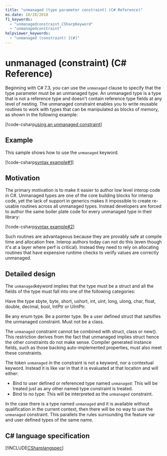 ```yaml
---
title: "unmanaged (type parameter constraint) (C# Reference)"
ms.date: 10/28/2018
f1_keywords: 
  - "unmanagedconstraint_CSharpKeyword"
  - "unmanagedconstraint"
helpviewer_keywords: 
  - "unmanaged (constraint) [C#]"
---
```

# unmanaged (constraint) (C# Reference)

Beginning with C# 7.3, you can use the `unmanaged` clause to specify that the type parameter must be an unmanaged type. An unmanaged type is a type that is not a reference type and doesn't contain reference type fields at any level of nesting. The unmanaged constraint enables you to write reusable routines to work with types that can be manipulated as blocks of memory, as shown in the following example:

[!code-csharp[using an unmanaged constraint](codesnippet/CSharp/unmanaged-constraint_1.cs)]


## Example  

This sample shows how to use the `unmanaged` keyword.

[!code-csharp[syntax example#1](codesnippet/CSharp/unmanaged-constraint_2.cs)]


## Motivation

The primary motivation is to make it easier to author low level interop code in C#. Unmanaged types are one of the core building blocks for interop code, yet the lack of support in generics makes it impossible to create re-usable routines across all unmanaged types. Instead developers are forced to author the same boiler plate code for every unmanaged type in their library:

[!code-csharp[syntax example#2](codesnippet/CSharp/unmanaged-constraint_3.cs)]

Such routines are advantageous because they are provably safe at compile time and allocation free. Interop authors today can not do this (even though it's at a layer where perf is critical). Instead they need to rely on allocating routines that have expensive runtime checks to verify values are correctly unmanaged.

## Detailed design

The `unmanaged`keyword implies that the type must be a struct and all the fields of the type must fall into one of the following categories:

Have the type sbyte, byte, short, ushort, int, uint, long, ulong, char, float, double, decimal, bool, IntPtr or UIntPtr.

Be any enum type.
Be a pointer type.
Be a user defined struct that satsifies the unmanaged constraint.
Must not be a class.

The `unmanaged` constraint cannot be combined with struct, class or new(). This restriction derives from the fact that unmanaged implies struct hence the other constraints do not make sense.
Compiler generated instance fields, such as those backing auto-implemented properties, must also meet these constraints.

The token `unmanaged` in the constraint is not a keyword, nor a contextual keyword. Instead it is like var in that it is evaluated at that location and will either:

- Bind to user defined or referenced type named `unmanaged`: This will be treated just as any other named type constraint is treated.
- Bind to no type: This will be interpreted as the `unmanaged` constraint.

In the case there is a type named `unmanaged` and it is available without qualification in the current context, then there will be no way to use the `unmanaged` constraint. This parallels the rules surrounding the feature var and user defined types of the same name.



## C# language specification

 [!INCLUDE[CSharplangspec](~/includes/csharplangspec-md.md)]

